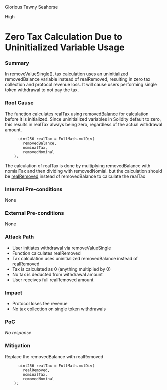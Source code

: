 Glorious Tawny Seahorse

High

# Zero Tax Calculation Due to Uninitialized Variable Usage

### Summary

In removeValueSingle(), tax calculation uses an uninitialized removedBalance variable instead of realRemoved, resulting in zero tax collection and protocol revenue loss. It will cause users performing single token withdrawal to not pay the tax.

### Root Cause

The function calculates realTax using [removedBalance](https://github.com/sherlock-audit/2025-04-burve/blob/main/Burve/src/multi/facets/ValueFacet.sol#L236) for calculation before it is initialized. Since uninitialized variables in Solidity default to zero, this results in realTax always being zero, regardless of the actual withdrawal amount.

          uint256 realTax = FullMath.mulDiv(
            removedBalance,
            nominalTax,
            removedNominal
        );

The calculation of realTax is done by multiplying removedBalance with nomialTax and then dividing with removedNomial. but the calculation should be [realRemoved](https://github.com/sherlock-audit/2025-04-burve/blob/main/Burve/src/multi/facets/ValueFacet.sol#L233) instead of removedBalance to calculate the realTax

### Internal Pre-conditions

None

### External Pre-conditions

None

### Attack Path

- User initiates withdrawal via removeValueSingle
- Function calculates realRemoved
- Tax calculation uses uninitialized removedBalance instead of realRemoved
- Tax is calculated as 0 (anything multiplied by 0)
- No tax is deducted from withdrawal amount
- User receives full realRemoved amount

### Impact

- Protocol loses fee revenue
- No tax collection on single token withdrawals

### PoC

_No response_

### Mitigation

Replace the removedBalance with realRemoved

          uint256 realTax = FullMath.mulDiv(
            realRemoved,
            nominalTax,
            removedNominal
        );